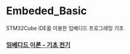 # Embeded_Basic
STM32Cube IDE를 이용한 임베디드 프로그래밍 기초

### [임베디드 이론 - 기초 전기](https://tropical-pasta-efb.notion.site/d917ebf78f60437d848d7694233c0cba)
